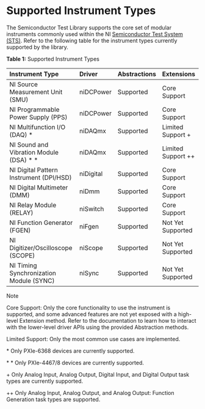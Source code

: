 # Supported Instrument Types

The Semiconductor Test Library supports the core set of modular instruments commonly used within the NI [Semiconductor Test System (STS)](https://www.ni.com/sts). Refer to the following table for the instrument types currently supported by the library.

**Table 1:** Supported Instrument Types

| Instrument Type                           | Driver    | Abstractions | Extensions           |
| :--------------------------------------   | :-------- | :----------- | :------------------- |
| NI Source Measurement Unit (SMU)          | niDCPower | Supported    | Core Support         |
| NI Programmable Power Supply (PPS)        | niDCPower | Supported    | Core Support         |
| NI Multifunction I/O (DAQ) \*             | niDAQmx   | Supported    | Limited Support \+   |
| NI Sound and Vibration Module (DSA) \* \* | niDAQmx   | Supported    | Limited Support \+\+ |
| NI Digital Pattern Instrument (DPI/HSD)   | niDigital | Supported    | Core Support         |
| NI Digital Multimeter (DMM)               | niDmm     | Supported    | Core Support         |
| NI Relay Module (RELAY)                   | niSwitch  | Supported    | Core Support         |
| NI Function Generator (FGEN)              | niFgen    | Supported    | Not Yet Supported    |
| NI Digitizer/Oscilloscope (SCOPE)         | niScope   | Supported    | Not Yet Supported    |
| NI Timing Synchronization Module (SYNC)   | niSync    | Supported    | Not Yet Supported    |

> [!NOTE]
> Core Support: Only the core functionality to use the instrument is supported, and some advanced features are not yet exposed with a high-level Extension method. Refer to the documentation to learn how to interact with the lower-level driver APIs using the provided Abstraction methods.
>
> Limited Support: Only the most common use cases are implemented.
>
> \* Only PXIe-6368 devices are currently supported.
>
> \* \* Only PXIe-4467/8 devices are currently supported.
>
> \+ Only Analog Input, Analog Output, Digital Input, and Digital Output task types are currently supported.
>
> \+\+ Only Analog Input, Analog Output, and Analog Output: Function Generation task types are supported.
